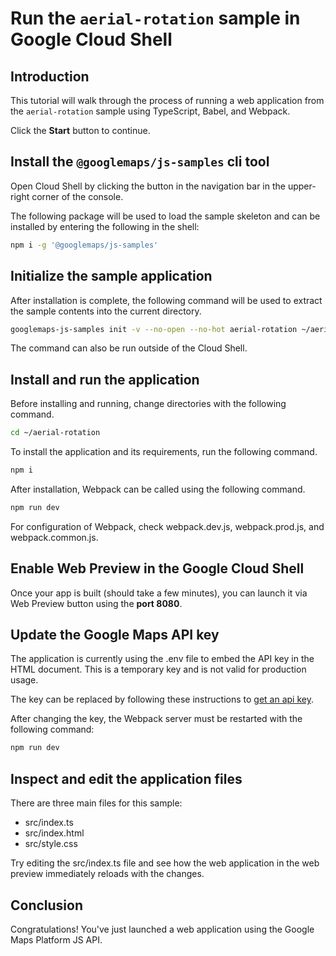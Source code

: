 # Run the `aerial-rotation` sample in Google Cloud Shell

<walkthrough-tutorial-duration duration="10"/>

## Introduction

This tutorial will walk through the process of running a web application from
the `aerial-rotation` sample using TypeScript, Babel, and Webpack.

Click the **Start** button to continue.

## Install the `@googlemaps/js-samples` cli tool

Open Cloud Shell by clicking the
<walkthrough-cloud-shell-icon></walkthrough-cloud-shell-icon> button in the
navigation bar in the upper-right corner of the console.

The following package will be used to load the sample skeleton and can be
installed by entering the following in the shell:

```bash
npm i -g '@googlemaps/js-samples'
```

## Initialize the sample application

After installation is complete, the following command will be used to extract
the sample contents into the current directory.

```bash
googlemaps-js-samples init -v --no-open --no-hot aerial-rotation ~/aerial-rotation
```

The command can also be run outside of the Cloud Shell.

## Install and run the application

Before installing and running, change directories with the following command.

```bash
cd ~/aerial-rotation
```

To install the application and its requirements, run the following command.

```bash
npm i
```

After installation, Webpack can be called using the following command.

```bash
npm run dev
```

For configuration of Webpack, check
<walkthrough-editor-open-file filePath="aerial-rotation/webpack.dev.js">webpack.dev.js</walkthrough-editor-open-file>,
<walkthrough-editor-open-file filePath="aerial-rotation/webpack.prod.js">webpack.prod.js</walkthrough-editor-open-file>,
and
<walkthrough-editor-open-file filePath="aerial-rotation/webpack.common.js">webpack.common.js</walkthrough-editor-open-file>.

## Enable Web Preview in the Google Cloud Shell

Once your app is built (should take a few minutes), you can launch it via
<walkthrough-spotlight-pointer target="cloudshell" spotlightId="devshell-web-preview-button">Web
Preview button</walkthrough-spotlight-pointer> using the **port 8080**.

## Update the Google Maps API key

The application is currently using the
<walkthrough-editor-open-file filePath="aerial-rotation/.env">.env</walkthrough-editor-open-file>
file to embed the API key in the HTML document. This is a temporary key and is
not valid for production usage.

The key can be replaced by following these instructions to
[get an api key](https://developers.google.com/maps/documentation/javascript/get-api-key).

After changing the key, the Webpack server must be restarted with the following
command:

```bash
npm run dev
```

## Inspect and edit the application files

There are three main files for this sample:

*   <walkthrough-editor-open-file filePath="aerial-rotation/src/index.ts">src/index.ts</walkthrough-editor-open-file>
*   <walkthrough-editor-open-file filePath="aerial-rotation/src/index.html">src/index.html</walkthrough-editor-open-file>
*   <walkthrough-editor-open-file filePath="aerial-rotation/src/style.css">src/style.css</walkthrough-editor-open-file>

Try editing the <walkthrough-editor-open-file filePath="aerial-rotation/src/index.ts">src/index.ts</walkthrough-editor-open-file> file and see how the web application in the web preview immediately reloads with the changes.

## Conclusion

<walkthrough-conclusion-trophy></walkthrough-conclusion-trophy>

Congratulations! You've just launched a web application using the Google Maps
Platform JS API.
